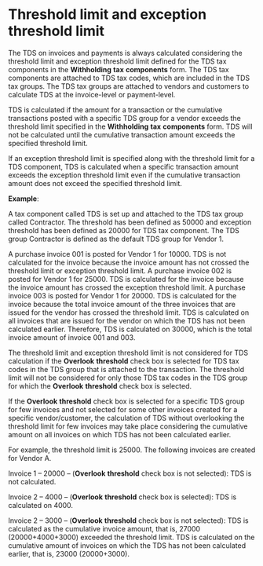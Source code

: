 # **Threshold limit and exception threshold limit**

The TDS on invoices and payments is always calculated considering the threshold limit and exception threshold limit defined for the TDS tax components in the **Withholding** **tax** **components** form. The TDS tax components are attached to TDS tax codes, which are included in the TDS tax groups. The TDS tax groups are attached to vendors and customers to calculate TDS at the invoice-level or payment-level.

 

TDS is calculated if the amount for a transaction or the cumulative transactions posted with a specific TDS group for a vendor exceeds the threshold limit specified in the **Withholding** **tax** **components** form. TDS will not be calculated until the cumulative transaction amount exceeds the specified threshold limit.

If an exception threshold limit is specified along with the threshold limit for a TDS component, TDS is calculated when a specific transaction amount exceeds the exception threshold limit even if the cumulative transaction amount does not exceed the specified threshold limit.

 

**Example**:

A tax component called TDS is set up and attached to the TDS tax group called Contractor. The threshold has been defined as 50000 and exception threshold has been defined as 20000 for TDS tax component. The TDS group Contractor is defined as the default TDS group for Vendor 1.

 

A purchase invoice 001 is posted for Vendor 1 for 10000. TDS is not calculated for the invoice because the invoice amount has not crossed the threshold limit or exception threshold limit. A purchase invoice 002 is posted for Vendor 1 for 25000. TDS is calculated for the invoice because the invoice amount has crossed the exception threshold limit. A purchase invoice 003 is posted for Vendor 1 for 20000. TDS is calculated for the invoice because the total invoice amount of the three invoices that are issued for the vendor has crossed the threshold limit. TDS is calculated on all invoices that are issued for the vendor on which the TDS has not been calculated earlier. Therefore, TDS is calculated on 30000, which is the total invoice amount of invoice 001 and 003.

 

The threshold limit and exception threshold limit is not considered for TDS calculation if the **Overlook** **threshold** check box is selected for TDS tax codes in the TDS group that is attached to the transaction. The threshold limit will not be considered for only those TDS tax codes in the TDS group for which the **Overlook** **threshold** check box is selected.

 

If the **Overlook** **threshold** check box is selected for a specific TDS group for few invoices and not selected for some other invoices created for a specific vendor/customer, the calculation of TDS without overlooking the threshold limit for few invoices may take place considering the cumulative amount on all invoices on which TDS has not been calculated earlier.

For example, the threshold limit is 25000. The following invoices are created for Vendor A.

Invoice 1 – 20000 – (**Overlook** **threshold** check box is not selected): TDS is not calculated.

Invoice 2 – 4000 – (**Overlook** **threshold** check box is selected): TDS is calculated on 4000.

Invoice 2 – 3000 – (**Overlook** **threshold** check box is not selected): TDS is calculated as the cumulative invoice amount, that is, 27000 (20000+4000+3000) exceeded the threshold limit. TDS is calculated on the cumulative amount of invoices on which the TDS has not been calculated earlier, that is, 23000 (20000+3000).